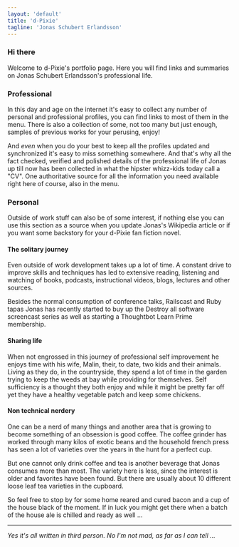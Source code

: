```yaml
---
layout: 'default'
title: 'd-Pixie'
tagline: 'Jonas Schubert Erlandsson'
---
```

### Hi there

Welcome to d-Pixie's portfolio page. Here you will find links and summaries on Jonas Schubert Erlandsson's professional life.

### Professional

In this day and age on the internet it's easy to collect any number of personal and professional profiles, you can find links to most of them in the menu. There is also a collection of some, not too many but just enough, samples of previous works for your perusing, enjoy!

And *even* when you do your best to keep all the profiles updated and synchronized it's easy to miss something somewhere. And that's why all the fact checked, verified and polished details of the professional life of Jonas up till now has been collected in what the hipster whizz-kids today call a "CV". One authoritative source for all the information you need available right here of course, also in the menu.

### Personal

Outside of work stuff can also be of some interest, if nothing else you can use this section as a source when you update Jonas's Wikipedia article or if you want some backstory for your d-Pixie fan fiction novel.

#### The solitary journey

Even outside of work development takes up a lot of time. A constant drive to improve skills and techniques has led to extensive reading, listening and watching of books, podcasts, instructional videos, blogs, lectures and other sources.

Besides the normal consumption of conference talks, Railscast and Ruby tapas Jonas has recently started to buy up the Destroy all software screencast series as well as starting a Thoughtbot Learn Prime membership.

#### Sharing life

When not engrossed in this journey of professional self improvement he enjoys time with his wife, Malin, their, to date, two kids and their animals. Living as they do, in the countryside, they spend a lot of time in the garden trying to keep the weeds at bay while providing for themselves. Self sufficiency is a thought they both enjoy and while it might be pretty far off yet they have a healthy vegetable patch and keep some chickens.

#### Non technical nerdery

One can be a nerd of many things and another area that is growing to become something of an obsession is good coffee. The coffee grinder has worked through many kilos of exotic beans and the household french press has seen a lot of varieties over the years in the hunt for a perfect cup.

But one cannot only drink coffee and tea is another beverage that Jonas consumes more than most. The variety here is less, since the interest is older and favorites have been found. But there are usually about 10 different loose leaf tea varieties in the cupboard.

So feel free to stop by for some home reared and cured bacon and a cup of the house black of the moment. If in luck you might get there when a batch of the house ale is chilled and ready as well ...

--------------

*Yes it's all written in third person. No I'm not mad, as far as I can tell ...*
